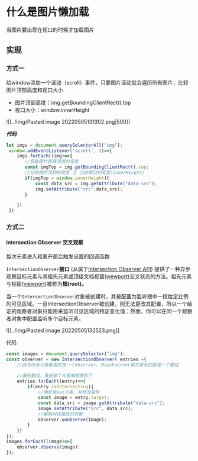 # 什么是图片懒加载

当图片要出现在视口的时候才加载图片

## 实现

### 方式一

给window添加一个滚动（scroll）事件，只要图片滚动就会遍历所有图片，比较图片顶部高度和视口大小

* 图片顶部高度：img.getBoundingClientRect().top
* 视口大小：window.innerHeight

![[../img/Pasted image 20220505131302.png|500]]

***代码***

```js
let imgs = document.querySelectorAll("img");
 window.addEventListener('scroll', ()=>{
    imgs.forEach((img)=>{
 	   //获取图片距离顶部的高度
 	   const imgTop = img.getBoundingClientRect().top;
 	   //比较图片顶部的高度 与 当前视口的高度(innerHeight)
 	   if(imgTop < window.innerHeight){
 		   const data_src = img.getAttribute("data-src");
 		   img.setAttribute("src",data_src);
 	   }

    })
 })
```


### 方式二

#### intersection Observer 交叉观察

每次元素进入和离开都会触发设置的回调函数

`IntersectionObserver`**接口** (从属于[Intersection Observer API](https://developer.mozilla.org/en-US/docs/Web/API/Intersection_Observer_API)) 提供了一种异步观察目标元素与其祖先元素或顶级文档视窗([viewport](https://developer.mozilla.org/zh-CN/docs/Glossary/Viewport))交叉状态的方法。祖先元素与视窗([viewport](https://developer.mozilla.org/zh-CN/docs/Glossary/Viewport))被称为**根(root)。**

当一个`IntersectionObserver`对象被创建时，其被配置为监听根中一段给定比例的可见区域。一旦IntersectionObserver被创建，则无法更改其配置，所以一个给定的观察者对象只能用来监听可见区域的特定变化值；然而，你可以在同一个观察者对象中配置监听多个目标元素。

![[../img/Pasted image 20220505132523.png]]

代码

```js
const images = document.querySelector("img");
const observer = new IntersectionObserver( entries ={
	//因为所有元素都用的是一个observer，所以observer每次拿到的都是一个数组

	//遍历数组，看是哪个元素被观察到了
	entries.forEach((entry)=>{
		if(entry.isIntersecting){
			//确定是xxx元素，并修改属性
			const image = entry.target;
			const data_src = image.getAttribute("data-src");
			image.setAttribute("src", data_src);
			//解除对该属性的观察
			observer.unobserve(image);
		}
	})
});
images.forEach((image)=>{
	observer.observe(image);
});
```